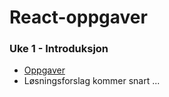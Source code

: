 
# React-oppgaver

### Uke 1 - Introduksjon
 - [Oppgaver](https://github.com/dawood11/React-oppgaver/blob/master/Uke%201/Uke%201%20-%20React%20-%20Introduksjon.md)
 - Løsningsforslag kommer snart ...
